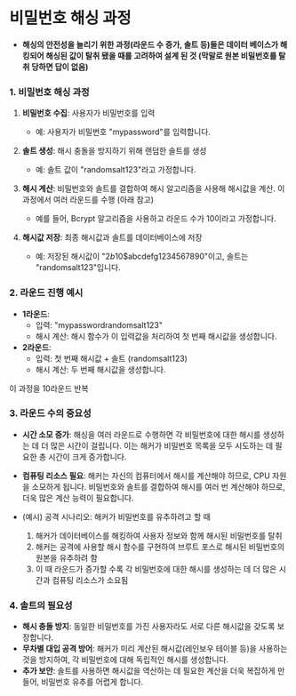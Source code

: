 # 비밀번호 해싱 과정

- **해싱의 안전성을 늘리기 위한 과정(라운드 수 증가, 솔트 등)들은 데이터 베이스가 해킹되어 해싱된 값이 탈취 됐을 때를 고려하여 설계 된 것 (막말로 원본 비밀번호를 탈취 당하면 답이 없음)**



### 1. 비밀번호 해싱 과정

1. **비밀번호 수집**: 사용자가 비밀번호를 입력
   - 예: 사용자가 비밀번호 "mypassword"를 입력합니다.

2. **솔트 생성**: 해시 충돌을 방지하기 위해 랜덤한 솔트를 생성 
   - 예: 솔트 값이 "randomsalt123"라고 가정합니다.

3. **해시 계산**: 비밀번호와 솔트를 결합하여 해시 알고리즘을 사용해 해시값을 계산. 이 과정에서 여러 라운드를 수행 (아래 참고)
   - 예를 들어, Bcrypt 알고리즘을 사용하고 라운드 수가 10이라고 가정합니다.
4. **해시값 저장**: 최종 해시값과 솔트를 데이터베이스에 저장
   - 예: 저장된 해시값이 "$2b$10$abcdefg1234567890"이고, 솔트는 "randomsalt123"입니다.



### 2. 라운드 진행 예시

- **1라운드**:  
  - 입력: "mypasswordrandomsalt123"
  - 해시 계산: 해시 함수가 이 입력값을 처리하여 첫 번째 해시값을 생성합니다.
- **2라운드**:  
  - 입력: 첫 번째 해시값 + 솔트 (randomsalt123)
  - 해시 계산: 두 번째 해시값을 생성합니다.

이 과정을 10라운드 반복



### 3. 라운드 수의 중요성 

- **시간 소모 증가**: 해싱을 여러 라운드로 수행하면 각 비밀번호에 대한 해시를 생성하는 데 더 많은 시간이 걸립니다. 이는 해커가 비밀번호 목록을 모두 시도하는 데 필요한 총 시간이 크게 증가합니다.
- **컴퓨팅 리소스 필요**: 해커는 자신의 컴퓨터에서 해시를 계산해야 하므로, CPU 자원을 소모하게 됩니다. 비밀번호와 솔트를 결합하여 해시를 여러 번 계산해야 하므로, 더욱 많은 계산 능력이 필요합니다.

- (예시) 공격 시나리오: 해커가 비밀번호를 유추하려고 할 때
  1. 해커가 데이터베이스를 해킹하여 사용자 정보와 함께 해시된 비밀번호를 탈취
  2. 해커는 공격에 사용할 해시 함수를 구현하여 브루트 포스로 해시된 비밀번호의 원본을 유추하려 함
  3. 이 때 라운드가 증가할 수록 각 비밀번호에 대한 해시를 생성하는 데 더 많은 시간과 컴퓨팅 리소스가 소요됨




### 4. 솔트의 필요성

- **해시 충돌 방지**: 동일한 비밀번호를 가진 사용자라도 서로 다른 해시값을 갖도록 보장합니다.
- **무차별 대입 공격 방어**: 해커가 미리 계산된 해시값(레인보우 테이블 등)을 사용하는 것을 방지하여, 각 비밀번호에 대해 독립적인 해시를 생성합니다.
- **추가 보안**: 솔트를 사용하면 해시값을 역산하는 데 필요한 계산을 더욱 복잡하게 만들어, 비밀번호 유추를 어렵게 합니다.